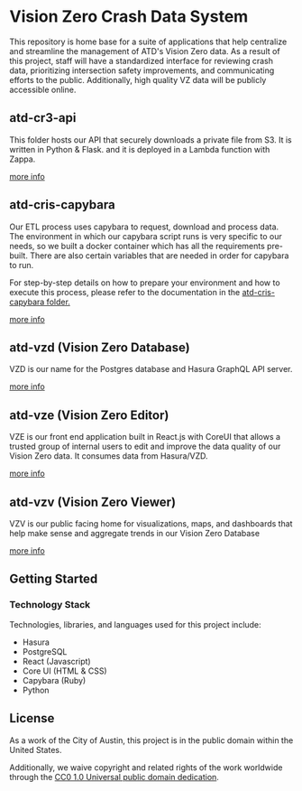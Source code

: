 # Vision Zero Crash Data System

This repository is home base for a suite of applications that help centralize and streamline the management of ATD's Vision Zero data. As a result of this project, staff will have a standardized interface for reviewing crash data, prioritizing intersection safety improvements, and communicating efforts to the public. Additionally, high quality VZ data will be publicly accessible online.

## atd-cr3-api

This folder hosts our API that securely downloads a private file from S3. It is written in Python & Flask. and it is deployed in a Lambda function with Zappa.

[more info](./atd-cr3-api/README.md)

## atd-cris-capybara

Our ETL process uses capybara to request, download and process data. The environment in which our capybara script runs is very specific to our needs, so we built a docker container which has all the requirements pre-built. There are also certain variables that are needed in order for capybara to run.

For step-by-step details on how to prepare your environment and how to execute this process, please refer to the documentation in the [atd-cris-capybara folder.](https://github.com/cityofaustin/atd-vz-data/tree/master/atd-cris-capybara)

[more info](./atd-cris-capybara/README.md)

## atd-vzd (Vision Zero Database)

VZD is our name for the Postgres database and Hasura GraphQL API server.

[more info](./atd-vzd/README.md)

## atd-vze (Vision Zero Editor)

VZE is our front end application built in React.js with CoreUI that allows a trusted group of internal users to edit and improve the data quality of our Vision Zero data. It consumes data from Hasura/VZD.

[more info](./atd-vze/README.md)

## atd-vzv (Vision Zero Viewer)

VZV is our public facing home for visualizations, maps, and dashboards that help make sense and aggregate trends in our Vision Zero Database

[more info](./atd-vzv/README.md)

## Getting Started

### Technology Stack

Technologies, libraries, and languages used for this project include:

- Hasura
- PostgreSQL
- React (Javascript)
- Core UI (HTML & CSS)
- Capybara (Ruby)
- Python

## License

As a work of the City of Austin, this project is in the public domain within the United States.

Additionally, we waive copyright and related rights of the work worldwide through the [CC0 1.0 Universal public domain dedication](https://creativecommons.org/publicdomain/zero/1.0/).
